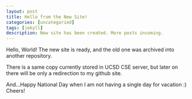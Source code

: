 ```yaml
---
layout: post
title: Hello from the New Site!
categories: [uncategoried]
tags: [jekyll]
description: New site has been created. More posts incoming. 
---
```



Hello, World! The new site is ready, and the old one was archived into another repository. 

There is a same copy currently stored in UCSD CSE server, but later on there will be only a redirection to my github site. 

And...Happy National Day when I am not having a single day for vacation :) Cheers!
